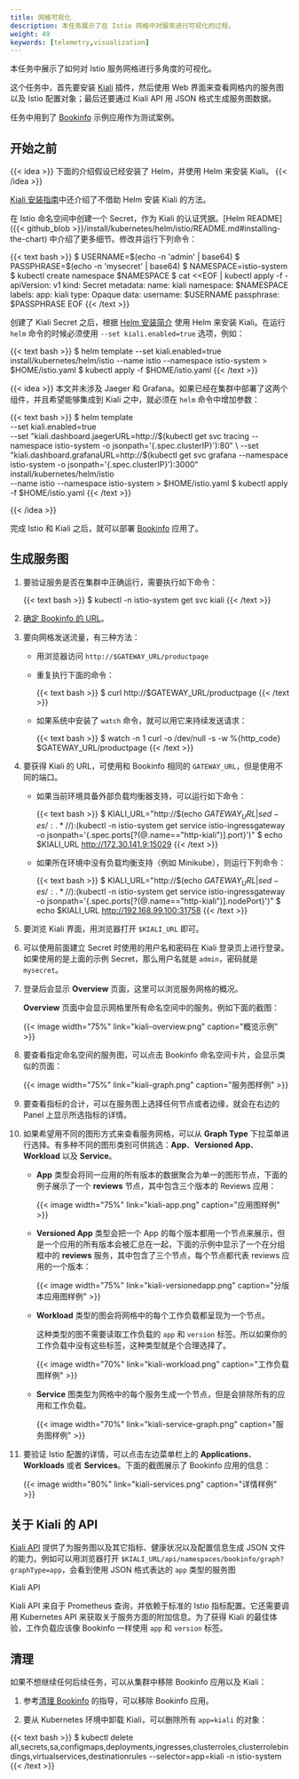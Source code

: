 ```yaml
---
title: 网格可视化
description: 本任务展示了在 Istio 网格中对服务进行可视化的过程。
weight: 49
keywords: [telemetry,visualization]
---
```


本任务中展示了如何对 Istio 服务网格进行多角度的可视化。

这个任务中，首先要安装 [Kiali](https://www.kiali.io) 插件，然后使用 Web 界面来查看网格内的服务图以及 Istio 配置对象；最后还要通过 Kiali API 用 JSON 格式生成服务图数据。

任务中用到了  [Bookinfo](/zh/docs/examples/bookinfo/) 示例应用作为测试案例。

## 开始之前

{{< idea >}}
下面的介绍假设已经安装了 Helm，并使用 Helm 来安装 Kiali。
{{< /idea >}}

[Kiali 安装指南](https://www.kiali.io/gettingstarted/)中还介绍了不借助 Helm 安装 Kiali 的方法。

在 Istio 命名空间中创建一个 Secret，作为 Kiali 的认证凭据。[Helm README]({{< github_blob >}}/install/kubernetes/helm/istio/README.md#installing-the-chart) 中介绍了更多细节。修改并运行下列命令：

{{< text bash >}}
$ USERNAME=$(echo -n 'admin' | base64)
$ PASSPHRASE=$(echo -n 'mysecret' | base64)
$ NAMESPACE=istio-system
$ kubectl create namespace $NAMESPACE
$ cat <<EOF | kubectl apply -f -
apiVersion: v1
kind: Secret
metadata:
  name: kiali
  namespace: $NAMESPACE
  labels:
    app: kiali
type: Opaque
data:
  username: $USERNAME
  passphrase: $PASSPHRASE
EOF
{{< /text >}}

创建了 Kiali Secret 之后，根据 [Helm 安装简介](/zh/docs/setup/kubernetes/install/helm/) 使用 Helm 来安装 Kiali。在运行 `helm` 命令的时候必须使用 `--set kiali.enabled=true` 选项，例如：

{{< text bash >}}
$ helm template --set kiali.enabled=true install/kubernetes/helm/istio --name istio --namespace istio-system > $HOME/istio.yaml
$ kubectl apply -f $HOME/istio.yaml
{{< /text >}}

{{< idea >}}
本文并未涉及 Jaeger 和 Grafana。如果已经在集群中部署了这两个组件，并且希望能够集成到 Kiali 之中，就必须在 `helm` 命令中增加参数：

{{< text bash >}}
$ helm template \
    --set kiali.enabled=true \
    --set "kiali.dashboard.jaegerURL=http://$(kubectl get svc tracing --namespace istio-system -o jsonpath='{.spec.clusterIP}'):80" \
    --set "kiali.dashboard.grafanaURL=http://$(kubectl get svc grafana --namespace istio-system -o jsonpath='{.spec.clusterIP}'):3000" \
    install/kubernetes/helm/istio \
    --name istio --namespace istio-system > $HOME/istio.yaml
$ kubectl apply -f $HOME/istio.yaml
{{< /text >}}

{{< /idea >}}

完成 Istio 和 Kiali 之后，就可以部署 [Bookinfo](/zh/docs/examples/bookinfo/) 应用了。

## 生成服务图

1. 要验证服务是否在集群中正确运行，需要执行如下命令：

    {{< text bash >}}
    $ kubectl -n istio-system get svc kiali
    {{< /text >}}

1. [确定 Bookinfo 的 URL](/zh/docs/examples/bookinfo/#确定-ingress-的-ip-和端口)。

1. 要向网格发送流量，有三种方法：

    * 用浏览器访问 `http://$GATEWAY_URL/productpage`
    * 重复执行下面的命令：

        {{< text bash >}}
        $ curl http://$GATEWAY_URL/productpage
        {{< /text >}}

    * 如果系统中安装了 `watch` 命令，就可以用它来持续发送请求：

        {{< text bash >}}
        $ watch -n 1 curl -o /dev/null -s -w %{http_code} $GATEWAY_URL/productpage
        {{< /text >}}

1. 要获得 Kiali 的 URL，可使用和 Bookinfo 相同的 `GATEWAY_URL`，但是使用不同的端口。

    * 如果当前环境具备外部负载均衡器支持，可以运行如下命令：

        {{< text bash >}}
        $ KIALI_URL="http://$(echo $GATEWAY_URL | sed -e s/:.*//):$(kubectl -n istio-system get service istio-ingressgateway -o jsonpath='{.spec.ports[?(@.name=="http-kiali")].port}')"
        $ echo $KIALI_URL
        http://172.30.141.9:15029
        {{< /text >}}

    * 如果所在环境中没有负载均衡支持（例如 Minikube），则运行下列命令：

        {{< text bash >}}
        $ KIALI_URL="http://$(echo $GATEWAY_URL | sed -e s/:.*//):$(kubectl -n istio-system get service istio-ingressgateway -o jsonpath='{.spec.ports[?(@.name=="http-kiali")].nodePort}')"
        $ echo $KIALI_URL
        http://192.168.99.100:31758
        {{< /text >}}

1. 要浏览 Kiali 界面，用浏览器打开 `$KIALI_URL` 即可。

1. 可以使用前面建立 Secret 时使用的用户名和密码在 Kiali 登录页上进行登录。如果使用的是上面的示例 Secret，那么用户名就是 `admin`，密码就是 `mysecret`。

1. 登录后会显示 **Overview** 页面，这里可以浏览服务网格的概况。

    **Overview** 页面中会显示网格里所有命名空间中的服务。例如下面的截图：

    {{< image width="75%" link="kiali-overview.png" caption="概览示例" >}}

1. 要查看指定命名空间的服务图，可以点击 Bookinfo 命名空间卡片，会显示类似的页面：

    {{< image width="75%" link="kiali-graph.png" caption="服务图样例" >}}

1. 要查看指标的合计，可以在服务图上选择任何节点或者边缘，就会在右边的 Panel 上显示所选指标的详情。

1. 如果希望用不同的图形方式来查看服务网格，可以从 **Graph Type** 下拉菜单进行选择。有多种不同的图形类别可供挑选：**App**、**Versioned App**、**Workload** 以及 **Service**。

    * **App** 类型会将同一应用的所有版本的数据聚合为单一的图形节点，下面的例子展示了一个 **reviews** 节点，其中包含三个版本的 Reviews 应用：

        {{< image width="75%" link="kiali-app.png" caption="应用图样例" >}}

    * **Versioned App** 类型会把一个 App 的每个版本都用一个节点来展示，但是一个应用的所有版本会被汇总在一起，下面的示例中显示了一个在分组框中的 **reviews** 服务，其中包含了三个节点，每个节点都代表 reviews 应用的一个版本：

        {{< image width="75%" link="kiali-versionedapp.png" caption="分版本应用图样例" >}}

    * **Workload** 类型的图会将网格中的每个工作负载都呈现为一个节点。

        这种类型的图不需要读取工作负载的 `app` 和 `version` 标签。所以如果你的工作负载中没有这些标签，这种类型就是个合理选择了。

        {{< image width="70%" link="kiali-workload.png" caption="工作负载图样例"  >}}

    * **Service** 图类型为网格中的每个服务生成一个节点，但是会排除所有的应用和工作负载。

        {{< image width="70%" link="kiali-service-graph.png" caption="服务图样例" >}}

1. 要验证 Istio 配置的详情，可以点击左边菜单栏上的 **Applications**、**Workloads** 或者 **Services**。下面的截图展示了 Bookinfo 应用的信息：

    {{< image width="80%" link="kiali-services.png" caption="详情样例" >}}

## 关于 Kiali 的 API

[Kiali API](https://www.kiali.io/api/) 提供了为服务图以及其它指标、健康状况以及配置信息生成 JSON 文件的能力。例如可以用浏览器打开 `$KIALI_URL/api/namespaces/bookinfo/graph?graphType=app`，会看到使用 JSON 格式表达的 `app` 类型的服务图

Kiali API

Kiali API 来自于 Prometheus 查询，并依赖于标准的 Istio 指标配置。它还需要调用 Kubernetes API 来获取关于服务方面的附加信息。为了获得 Kiali 的最佳体验，工作负载应该像 Bookinfo 一样使用 `app` 和 `version` 标签。

## 清理

如果不想继续任何后续任务，可以从集群中移除 Bookinfo 应用以及 Kiali：

1. 参考[清理 Bookinfo](/zh/docs/examples/bookinfo/#清理) 的指导，可以移除 Bookinfo 应用。

1. 要从 Kubernetes 环境中卸载  Kiali，可以删除所有 `app=kiali` 的对象：

{{< text bash >}}
$ kubectl delete all,secrets,sa,configmaps,deployments,ingresses,clusterroles,clusterrolebindings,virtualservices,destinationrules --selector=app=kiali -n istio-system
{{< /text >}}

